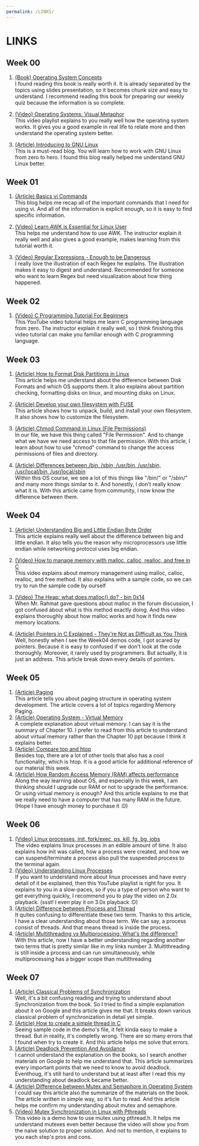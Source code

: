 ```yaml
---
permalink: /LINKS/
---
```


# LINKS

## Week 00

1. [(Book) Operating System Concepts](https://www.os-book.com/OS10/slide-dir/index.html)<br>
I found reading this book is really worth it. It is already separated by the topics using slides presentation, so it becomes chunk size and easy to understand.
I recommend reading this book for preparing our weekly quiz because the information is so complete.

2. [(Video) Operating Systems: Visual Metaphor](https://www.youtube.com/playlist?list=PLqoiDr4YpRdm_nzFhCDuj74P8ul5z7SdO)<br>
This video playlist explains to you really well how the operating system works. 
It gives you a good example in real life to relate more and then understand the operating system better.

3. [(Article) Introducing to GNU Linux](https://osp4diss.vlsm.org/Welcome2GNULinux.html)<br>
This is a must-read blog. You will learn how to work with GNU Linux from zero to hero. I found this blog really helped me understand GNU Linux better.


## Week 01

1. [(Article) Basics vi Commands](https://www.cs.colostate.edu/helpdocs/vi.html)<br>
This blog helps me recap all of the important commands that I need for using vi. And all of the information is explicit enough, so it is easy to find specific information.

2. [(Video) Learn AWK is Essential for Linux User](https://www.youtube.com/watch?v=9YOZmI-zWok&t=1079s)<br>
This helps me understand how to use AWK. The instructor explain it really well and also gives a good example, makes learning from this tutorial worth it.

3. [(Video) Regular Expressions - Enough to be Dangerous](https://www.youtube.com/watch?v=bgBWp9EIlMM)<br>
I really love the illustration of each Regex he explains. The illustration makes it easy to digest and understand. Recommended for someone who want to learn Regex but need visualization about how thing happened. 

## Week 02

1. [(Video) C Programming Tutorial For Beginners](https://www.youtube.com/watch?v=KJgsSFOSQv0)<br>
This YouTube video tutorial helps me learn C programming language from zero. The instructor explain it really well, so I think finishing this video tutorial can make you familiar enough with C programming language.

## Week 03

1. [(Article) How to Format Disk Partitions in Linux](https://phoenixnap.com/kb/linux-format-disk)<br>
This article helps me understand about the difference between Disk Formats and which OS supports them. It also explains about partition checking, formatting disks on linux, and mounting disks on Linux.

2. [(Article) Develop your own filesystem with FUSE](https://developer.ibm.com/articles/l-fuse/)<br>
This article shows how to unpack, build, and install your own filesystem. It also shows how to customize the filesystem.

3. [(Article) Chmod Command in Linux (File Permissions)](https://linuxize.com/post/chmod-command-in-linux/)<br>
In our file, we have this thing called "File Permission". And to change what we have we need access to that file permission. With this article, I learn about how to use "chmod" command to change the access permissions of files and directory.

4. [(Article) Differences between /bin, /sbin, /usr/bin, /usr/sbin, /usr/local/bin, /usr/local/sbin](https://askubuntu.com/questions/308045/differences-between-bin-sbin-usr-bin-usr-sbin-usr-local-bin-usr-local)<br>
Within this OS course, we see a lot of this things like "/bin/" or "/sbin/" and many more things similar to it. And honestly, I don't really know what it is. With this article came from community, I now know the difference between them.

## Week 04
1. [(Article) Understanding Big and Little Endian Byte Order](https://betterexplained.com/articles/understanding-big-and-little-endian-byte-order/)<br>
This article explains really well about the difference between big and little endian. It also tells you the reason why microprocessors use little endian while networking protocol uses big endian.

2. [(Video) How to manage memory with malloc, calloc, realloc, and free in C](https://www.youtube.com/watch?v=lQP4X3odvHE)<br>
This video explains about memory management using malloc, calloc, realloc, and free method. It also explains with a sample code, so we can try to run the sample code by ourself

3. [(Video) The Heap: what does malloc() do? - bin 0x14](https://www.youtube.com/watch?v=HPDBOhiKaD8)<br>
When Mr. Rahmat gave questions about malloc in the forum discussion, I got confused about what is this method exactly doing. And this video explains thoroughly about how malloc works and how it finds new memory locations.

4. [(Article) Pointers in C Explained - They're Not as Difficult as You Think](https://www.freecodecamp.org/news/pointers-in-c-are-not-as-difficult-as-you-think/)<br>
Well, honestly when I see the Week04 demos code, I got scared by pointers. Because it is easy to confused if we don't look at the code thoroughly. Moreover, it rarely used by programmers. But actually, it is just an address. This article break down every details of pointers.

## Week 05
1. [(Article) Paging](https://wiki.osdev.org/Paging)<br>
This article tells you about paging structure in operating system development. The article covers a lot of topics regarding Memory Paging.
2. [(Article) Operating System - Virtual Memory](https://www.tutorialspoint.com/operating_system/os_virtual_memory.htm)<br>
A complete explanation about virtual memory. I can say it is the summary of Chapter 10. I prefer to read from this article to understand about virtual memory rather than the Chapter 10 ppt  because I think it explains better.
3. [(Article) Compare top and htop](https://codeahoy.com/compare/top-vs-htop)<br>
Besides top, there are a lot of other tools that also has a cool functionality, which is htop. It is a good article for additional reference of our material this week.
4. [(Article) How Random Access Memory (RAM) affects performance](https://www.dell.com/support/kbdoc/en-sg/000129805/how-random-access-memory-ram-affects-performance)<br>
Along the way learning about OS, and especially in this week, I am thinking should I upgrade our RAM or not to upgrade the performance. Or using virtual memory is enough? And this article explains to me that we really need to have a computer that has many RAM in the future. (Hope I have enough money to purchase it :D)

## Week 06
1. [(Video) Linux processes, init, fork/exec, ps, kill, fg, bg, jobs](https://www.youtube.com/watch?v=TJzltwv7jJs)<br>
The video explains linux processes in an edible amount of time. It also explains how init was called, how a process were created, and how we can suspend/terminate a process also pull the suspended process to the terminal again.
2. [(Video) Understanding Linux Processes](youtube.com/playlist?list=PLtK75qxsQaMKLUENMaPlD_O2qS8ZBGjuy)<br>
If you want to understand more about linux processes and have every detail of it be explained, then this YouTube playlist is right for you. It explains to you in a slow-paces, so if you a type of person who want to get everything quickly, I recommend you to play the video on 2.0x playback. (ssst! I even play it on 3.0x playback :D)
3. [(Article) Difference between Process and Thread](https://www.geeksforgeeks.org/difference-between-process-and-thread/)<br>
It quites confusing to differentiate these two term. Thanks to this article, I have a clear understanding about those term. We can say, a process consist of threads. And that means thread is inside the process.
4. [(Article) Multithreading vs Multiprocessing: What's the difference?](https://www.guru99.com/difference-between-multiprocessing-and-multithreading.html)<br>
With this article, now I have a better understanding regarding another two terms that is pretty similar like in my links number 3. Multithreading is still inside a process and can run simultaneously, while multiprocessing has a bigger scope than multithreading

## Week 07
1. [(Article) Classical Problems of Synchronization](https://www.studytonight.com/operating-system/classical-synchronization-problems)<br>
Well, it's a bit confusing reading and trying to understand about Synchronization from the book. So I tried to find a simple explanation about it on Google and this article gives me that. It breaks down various classical problem of synchronization in detail yet simple.
2. [(Article) How to create a simple thread in C](https://www.educative.io/edpresso/how-to-create-a-simple-thread-in-c)<br>
Seeing sample code in the demo's file, it felt kinda easy to make a thread. But in reality, it's completly wrong. There are so many errors that I found when try to create it. And this article helps me solve that errors.
3. [(Article) Deadlock Prevention And Avoidance](https://www.geeksforgeeks.org/deadlock-prevention/)<br>
I cannot understand the explanation on the books, so I search another materials on Google to help me understand that. This article summarizes every important points that we need to know to avoid deadlock. Eventhoug, it's still hard to understand but at least after I read this my understanding about deadlock became better.
4. [(Article) Difference between Mutex and Semaphore in Operating System](https://afteracademy.com/blog/difference-between-mutex-and-semaphore-in-operating-system)<br>
I could say this article also the summarize of the materials on the book. The article written in simple way, so it's fun to read. And this article helps me confirm my understanding about mutex and semaphore.
5. [(Video) Mutex Synchronization in Linux with Pthreads](https://www.youtube.com/watch?v=GXXE42bkqQk)<br>
This video is a demo how to use mutex using pthread.h. It helps me understand mutexes even better because the video will show you from the naive solution to proper solution. And not to mention, it explains to you each step's pros and cons.
